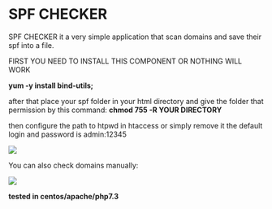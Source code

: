 #
# SPF CHECKER

SPF CHECKER it a very simple application that scan domains and save their spf into a file.

FIRST YOU NEED TO INSTALL THIS COMPONENT OR NOTHING WILL WORK

**yum -y install bind-utils;**

after that place your spf folder in your html directory and give the folder that permission by this command: **chmod 755 -R YOUR DIRECTORY**

then configure the path to htpwd in htaccess or simply remove it the default login and password is admin:12345

![](https://i.imgur.com/EA033Tr.png)

You can also check domains manually:
 
![](https://i.imgur.com/i7mstoD.png)

**tested in centos/apache/php7.3**
